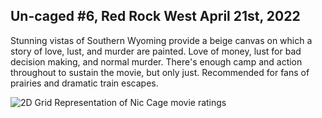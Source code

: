 Un-caged #6, Red Rock West April 21st, 2022
-------------------------------------------

Stunning vistas of Southern Wyoming provide a beige canvas on which a story of love, lust, and murder are painted. Love of money, lust for bad decision making, and normal murder. There's enough camp and action throughout to sustain the movie, but only just. Recommended for fans of prairies and dramatic train escapes.

![2D Grid Representation of Nic Cage movie ratings](nic_cage_chart.png)
